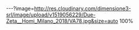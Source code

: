 ---?image=http://res.cloudinary.com/dimensione3-srl/image/upload/v1519056229/Due-Zeta__Homi_Milano_2018/VA78.jpg&size=auto 100%